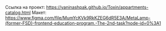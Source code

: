 Ссылка на проект: https://yaninashpak.github.io/Toxin/appartments-catalog.html
Макет: https://www.figma.com/file/MumYcKVk9RkKZEG6dR5E3A/MetaLamp-(former-FSD)-frontend-education-program.-The-2nd-task?node-id=0%3A1
